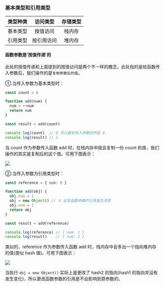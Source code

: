 ### 基本类型和引用类型

| 类型种类 | 访问类型 | 存储类型 |
|:---:|:---:|:---:|
| 基本类型 | 按值访问 | 栈内存 |
| 引用类型 | 按引用访问 | 堆内存 |

#### 函数参数是'按值传递'的

此处的按值传递和上面提到的按值访问是两个不一样的概念，此处指的是给函数传入参数后，我们操作的是`复制参数后的值`。

①.当传入参数为基本类型时：

```js
const count = 0

function add(num) {
  num = ++num
  return num
}

const result = add(count)

console.log(count)  // 0 可以看到传入参数仍然是 0
console.log(result) // 1
```

当 count 作为参数传入函数 add 时，在栈内存中就会复制一份 count 的值，我们操作的其实是复制后的这个值。可用下图表示：

![](http://muyy.withyoufriends.com/dae97b9a4ef1022ae56e9bf5b9c1c727.jpg-200)

②.当传入参数为引用类型时：

```js
const reference = { num: 0 }

function add(obj) {
  obj.num = 1
  obj = new Object() // ① 此处函数参数的引用发生改变
  obj.num = 2
  return obj
}

const result = add(reference)

console.log(reference) // { num: 1 }
console.log(result)    // { num: 2 }
```

类似的，reference 作为参数传入函数 add 时，栈内存中会多出一个指向堆内存的值(类似 hash 值)。可用下图表示：

![](http://muyy.withyoufriends.com/b12b36ce345d26881486de403b79cbee.jpg)

当执行 `obj = new Object()` 实际上是更改了 hash2 的指向(hash1 的指向并没有发生变化)，所以更改函数参数的引用是不会影响到原参数的。